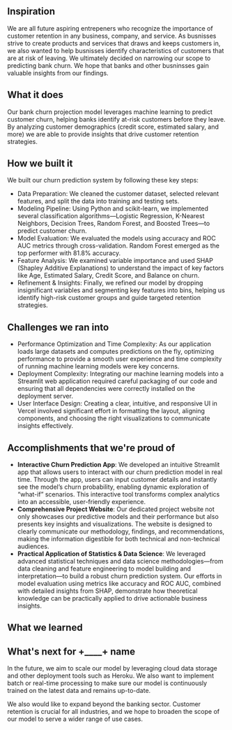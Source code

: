 ## Inspiration
We are all future aspiring entrepeners who recognize the importance of customer 
retention in any business, company, and service. As busnisses strive to create products
and services that draws and keeps customers in, we also wanted to help busnisses
identify characteristics of customers that are at risk of leaving. We ultimately decided
on narrowing our scope to predicting bank churn. We hope that banks and other busninsses
gain valuable insights from our findings.

## What it does
Our bank churn projection model leverages machine learning to predict customer churn, 
helping banks identify at-risk customers before they leave.  By analyzing customer 
demographics (credit score, estimated salary, and more) we are able to provide insights
that drive customer retention strategies. 

## How we built it
We built our churn prediction system by following these key steps:
- Data Preparation: We cleaned the customer dataset, selected relevant features, and split the data into training and testing sets.
- Modeling Pipeline: Using Python and scikit-learn, we implemented several classification algorithms—Logistic Regression, K-Nearest Neighbors, Decision Trees, Random Forest, and Boosted Trees—to predict customer churn.
- Model Evaluation: We evaluated the models using accuracy and ROC AUC metrics through cross-validation. Random Forest emerged as the top performer with 81.8% accuracy.
- Feature Analysis: We examined variable importance and used SHAP (Shapley Additive Explanations) to understand the impact of key factors like Age, Estimated Salary, Credit Score, and Balance on churn.
- Refinement & Insights: Finally, we refined our model by dropping insignificant variables and segmenting key features into bins, helping us identify high-risk customer groups and guide targeted retention strategies.


## Challenges we ran into
- Performance Optimization and Time Complexity: As our application loads large datasets and computes predictions on the fly, optimizing performance to provide a smooth user experience and time complexity of running machine learning models were key concerns.
- Deployment Complexity: Integrating our machine learning models into a Streamlit web application required careful packaging of our code and ensuring that all dependencies were correctly installed on the deployment server.
- User Interface Design: Creating a clear, intuitive, and responsive UI in Vercel involved significant effort in formatting the layout, aligning components, and choosing the right visualizations to communicate insights effectively.


## Accomplishments that we're proud of
- **Interactive Churn Prediction App**:
  We developed an intuitive Streamlit app that allows users to interact with our churn prediction model in real time. Through the app, users can input customer details and instantly see the model’s churn probability, enabling dynamic exploration of “what-if” scenarios. This interactive tool transforms complex analytics into an accessible, user-friendly experience.
- **Comprehensive Project Website**:
Our dedicated project website not only showcases our predictive models and their performance but also presents key insights and visualizations. The website is designed to clearly communicate our methodology, findings, and recommendations, making the information digestible for both technical and non-technical audiences.
- **Practical Application of Statistics & Data Science**:
We leveraged advanced statistical techniques and data science methodologies—from data cleaning and feature engineering to model building and interpretation—to build a robust churn prediction system. Our efforts in model evaluation using metrics like accuracy and ROC AUC, combined with detailed insights from SHAP, demonstrate how theoretical knowledge can be practically applied to drive actionable business insights.


## What we learned


## What's next for +____+ name
In the future, we aim to scale our model by leveraging cloud data storage and other deployment tools such as Heroku. We also want to implement batch or real-time processing to make sure our model is continuously trained on the latest data and remains up-to-date.

We also would like to expand beyond the banking sector. Customer retention is crucial for all industries, and we hope to broaden the scope of our model to serve a wider range of use cases.
